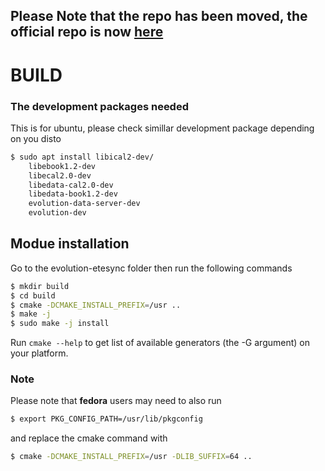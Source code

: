 ## Please Note that the repo has been moved, the official repo is now [here](https://gitlab.gnome.org/GNOME/evolution-etesync)
# BUILD
### The development packages needed
This is for ubuntu, please check simillar development package depending on you disto
```sh
$ sudo apt install libical2-dev/
    libebook1.2-dev
    libecal2.0-dev
    libedata-cal2.0-dev
    libedata-book1.2-dev
    evolution-data-server-dev
    evolution-dev
```

## Modue installation
Go to the evolution-etesync folder then run the following commands
```sh
$ mkdir build
$ cd build
$ cmake -DCMAKE_INSTALL_PREFIX=/usr ..
$ make -j
$ sudo make -j install
```

Run `cmake --help` to get list of available generators (the -G argument)
on your platform.

### Note
Please note that **fedora** users may need to also run
```sh
$ export PKG_CONFIG_PATH=/usr/lib/pkgconfig
```
and replace the cmake command with
```sh
$ cmake -DCMAKE_INSTALL_PREFIX=/usr -DLIB_SUFFIX=64 ..
```
